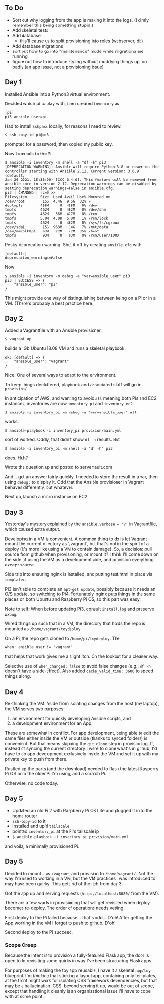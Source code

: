## To Do

 * Sort out why logging from the app is making it into the logs. (I dimly remember this being something stupid.)
 * Add skeletal tests
 * Add database
   - this'll cause us to split provisioning into roles (webserver, db)
 * Add database migrations
 * sort out how to go into "maintenance" mode while migrations are running
 * figure out how to introduce styling without muddying things up too badly (an app issue, not a provisioning issue)

## Day 1

Installed Ansible into a Python3 virtual environment.

Decided which pi to play with, then created `inventory` as

    [pi]
    pi3 ansible_user=pi

Had to install `sshpass` locally, for reasons I need to review.

    $ ssh-copy-id pi@pi3

prompted for a password, then copied my public key.

Now I can talk to the Pi.

    $ ansible -i inventory -m shell -a "df -h" pi3
    [DEPRECATION WARNING]: Ansible will require Python 3.8 or newer on the controller starting with Ansible 2.12. Current version: 3.6.9 (default, 
    Jan 26 2021, 15:33:00) [GCC 8.4.0]. This feature will be removed from ansible-core in version 2.12. Deprecation warnings can be disabled by 
    setting deprecation_warnings=False in ansible.cfg.
    pi3 | CHANGED | rc=0 >>
    Filesystem      Size  Used Avail Use% Mounted on
    /dev/root        15G  4.4G  9.5G  32% /
    devtmpfs        458M     0  458M   0% /dev
    tmpfs           462M     0  462M   0% /dev/shm
    tmpfs           462M   36M  427M   8% /run
    tmpfs           5.0M  4.0K  5.0M   1% /run/lock
    tmpfs           462M     0  462M   0% /sys/fs/cgroup
    /dev/sda1        15G  963M   14G   7% /mnt/data
    /dev/mmcblk0p1   63M   22M   42M  35% /boot
    tmpfs            93M     0   93M   0% /run/user/1000

Pesky deprecation warning. Shut it off by creating `ansible.cfg` with

    [defaults]
    deprecation_warnings=False

Now

    $ ansible -i inventory -m debug -a "var=ansible_user" pi3
    pi3 | SUCCESS => {
        "ansible_user": "pi"
    }

This might provide one way of distinguishing between being on a Pi or in a VM. (There's probably a best practice here.)


## Day 2

Added a Vagrantfile with an Ansible provisioner.

    $ vagrant up

builds a 1Gb Ubuntu 18.08 VM and runs a skeletal playbook.

    ok: [default] => {
        "ansible_user": "vagrant"
    }

Nice: One of several ways to adapt to the environment.

To keep things decluttered, playbook and associated stuff will go in `provision/`

In anticipation of AWS, and wanting to avoid `all` meaning both Pis and EC2 instances,
inventories are now `inventory_pi` and `inventory_ec2`

    $ ansible -i inventory_pi -m debug -a "var=ansible_user" all

works.

    $ ansible-playbook -i inventory_pi provision/main.yml

sort of worked. Oddly, that didn't show `df -h` results. But

    $ ansible -i inventory_pi -m shell -a "df -h" pi3

does. Huh?

Wrote the question up and posted to serverfault.com

And... got an answer fairly quickly. I needed to store the result in a var, then using `debug:` to display it.
Odd that the Ansible provisioner in Vagrant behaves differently, but whatever.

Next up, launch a micro instance on EC2.

## Day 3

Yesterday's mystery explained by the `ansible.verbose = 'v'` in Vagrantfile, which caused extra output.

Developing in a VM is convenient. A common thing to do is let Vagrant mount the current directory as '/vagrant',
but that's not in the spirit of a deploy (it's more like using a VM to contain damage). So, a decision:
pull source from github when provisioning, or mount it? I think I'll come down on the side of using the VM as
a development aide, and provision everything except source.

Side trip into ensuring nginx is installed, and putting test.html in place via `template:`.

Pi3 isn't able to complete an `apt-get update`, possibly because it needs an O/S update, so switching to Pi4.
Fortunately, nginx puts things in the same places on both Ubuntu and Raspberry Pi OS, so this part was easy.

Note to self: When before updating Pi3, consult `install.log` and preserve `wxbug`.

Wired things up such that in a VM, the directory that holds the repo is mounted as `/home/vagrant/toydeploy`

On a Pi, the repo gets cloned to `/home/pi/toydeploy`.  The

    when: ansible_user != 'vagrant'

that helps that work gives me a slight itch. On the lookout for a cleaner way.

Selective use of `when_changed: false` to avoid false changes (e.g., `df -h` doesn't have a side-effect).
Also added `cache_valid_time: 3600` to speed things along.

## Day 4

Re-thinking the VM. Aside from isolating changes from the host (my laptop), the VM serves two purposes:

1. an environment for quickly developing Ansible scripts, and
2. a development environment for an App.

These are somewhat in conflict. For app development, being able to edit the same files either inside
the VM or outside (thanks to synced folders) is convenient. But that means skipping the `git clone`
step in provisioning. If, instead of syncing the current directory I were to clone what's in github,
I'd have to do app development exclusively inside the VM and set it up with my private key to push
from there.

Rustled up the parts (and the download) needed to flash the latest Rasperry Pi OS onto the older Pi
I'm using, and a scratch Pi.

Otherwise, no code today.

## Day 5

 * Updated an old Pi 2 with Raspberry Pi OS Lite and plugged it in to the home router
 * `ssh-copy-id` to it
 * installed and up'd `tailscale`
 * pointed `inventory_pi` at the Pi's tailscale ip
 * `$ ansible-playbook -i inventory_pi provision/main.yml`

and voilà, a minimally provisioned Pi.

## Day 5

Decided to mount `.` as `/vagrant`, and provision to `/home/vagrant/`.
Not the way I'm used to working in a VM, but the VM practices I was introduced to may have been quirky.
This gets rid of the itch from day 3.

Got the app up and serving requests (`http://localhost:8080/` from the VM).

There are a few warts in provisioning that will get revisited when deploy becomes re-deploy. The order of operations needs vetting.

First deploy to the Pi failed because... that's odd... D'oh! After getting the App working in the VM I forgot to push to github. D'oh!

Second deploy to the Pi succeed.

### Scope Creep

Because the intent is to provision a fully-featured Flask app, the door is open to to revisiting some quirks in way I've been structuring Flask apps.

For purposes of making the toy app reusable, I have it a skeletal `app/toy` blueprint. I'm _thinking_ that sticking a layout app, containing only templates, at the front might work for isolating CSS framework dependencies, but that may be a hallucination. CSS, beyond serving it up, would be out of scope, except that handling it cleanly is an organizational issue I'll have to cope with at some point.

